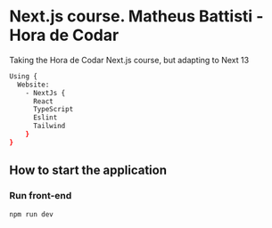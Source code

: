 # Next.js course. Matheus Battisti - Hora de Codar
Taking the Hora de Codar Next.js course, but adapting to Next 13

```bash
Using {
  Website:
    - NextJs {
      React
      TypeScript
      Eslint
      Tailwind
    }
}
```

## How to start the application

### Run front-end
```bash
npm run dev

```